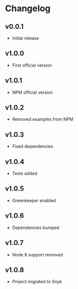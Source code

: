 # Changelog

## v0.0.1

- Initial release

## v1.0.0

- First official version

## v1.0.1

- NPM official version

## v1.0.2

- Removed examples from NPM

## v1.0.3

- Fixed dependencies

## v1.0.4

- Tests added

## v1.0.5

- Greenkeeper enabled

## v1.0.6

- Dependencies bumped

## v1.0.7

- Node 8 support removed

## v1.0.8

- Project migrated to Snyk
